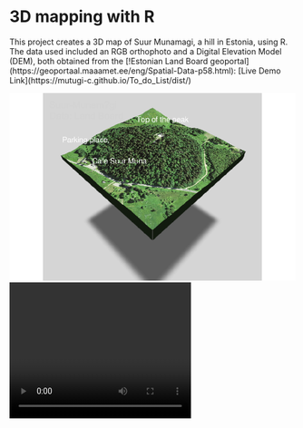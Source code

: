 # 3D mapping with R
<p>
This project creates a 3D map of Suur Munamagi, a hill in Estonia, using R. The data used included an RGB orthophoto and a Digital Elevation Model (DEM), both obtained from the [!Estonian Land Board geoportal](https://geoportaal.maaamet.ee/eng/Spatial-Data-p58.html): [Live Demo Link](https://mutugi-c.github.io/To_do_List/dist/)
</p>

<img src="https://github.com/mutugi-c/3D-mapping_R/blob/main/Suur_munamagi.png">

<video width="320" height="240" controls>
  <source src="https://github.com/mutugi-c/3D-mapping_R/blob/main/Suur_Munamagi.mp4" type="video/mp4">
</video>
